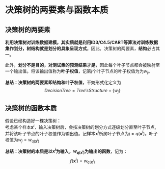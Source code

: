 # 决策树的两要素与函数本质

## 决策树的两要素

**利用决策树对训练数据建模，其实质就是利用ID3/C4.5/CART等算法对训练数据集作划分，树结构就是划分的具象呈现方式**。因此，决策树的两要素，**结构**必占其一。

此外，**划分不是目的，对测试集的预测结果才是**，因此每个叶子节点都会被映射至一个输出值。将该输出值称为**叶子权值**，记第$j$个叶子节点的叶子权值为为$w_j$。

**总结：决策树的两要素即结构和叶子权值**，不妨形式化定义为
$$ DecisionTree = Tree's Structure + \{w_j\} $$

## 决策树的函数本质

假设已经构造好一棵决策树：  
考虑某个样本$\mathbf{x}^i$，输入决策树后，会按决策树的划分方式逐级划分直至叶子节点，并将该叶子节点的叶子权值作为输出值。记样本$\mathbf{x}^i$所属叶子节点为$j = q(\mathbf{x}^i)$，叶子权值为$w_j = w_{q(\mathbf{x}^i)}$

**总结：决策树的本质是以$\mathbf{x}^i$为输入，$w_{q(\mathbf{x}^i)}$为输出的函数**，记为：
$$f(\mathbf{x}^i) = w_{q(\mathbf{x}^i)}$$